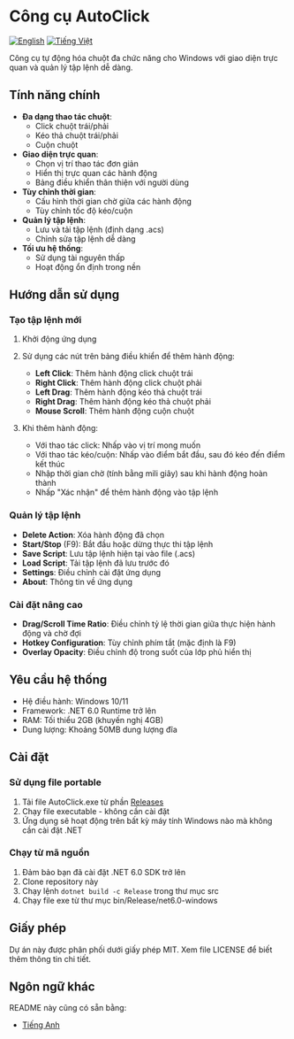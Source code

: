 # Công cụ AutoClick

[![English](https://img.shields.io/badge/Language-English-blue)](README.md)
[![Tiếng Việt](https://img.shields.io/badge/Language-Tiếng%20Việt-green)](readme/README.vi.md)

Công cụ tự động hóa chuột đa chức năng cho Windows với giao diện trực quan và quản lý tập lệnh dễ dàng.

## Tính năng chính

- **Đa dạng thao tác chuột**:
  - Click chuột trái/phải
  - Kéo thả chuột trái/phải
  - Cuộn chuột
- **Giao diện trực quan**:
  - Chọn vị trí thao tác đơn giản
  - Hiển thị trực quan các hành động
  - Bảng điều khiển thân thiện với người dùng
- **Tùy chỉnh thời gian**:
  - Cấu hình thời gian chờ giữa các hành động
  - Tùy chỉnh tốc độ kéo/cuộn
- **Quản lý tập lệnh**:
  - Lưu và tải tập lệnh (định dạng .acs)
  - Chỉnh sửa tập lệnh dễ dàng
- **Tối ưu hệ thống**:
  - Sử dụng tài nguyên thấp
  - Hoạt động ổn định trong nền

## Hướng dẫn sử dụng

### Tạo tập lệnh mới

1. Khởi động ứng dụng
2. Sử dụng các nút trên bảng điều khiển để thêm hành động:
   - **Left Click**: Thêm hành động click chuột trái
   - **Right Click**: Thêm hành động click chuột phải
   - **Left Drag**: Thêm hành động kéo thả chuột trái
   - **Right Drag**: Thêm hành động kéo thả chuột phải
   - **Mouse Scroll**: Thêm hành động cuộn chuột

3. Khi thêm hành động:
   - Với thao tác click: Nhấp vào vị trí mong muốn
   - Với thao tác kéo/cuộn: Nhấp vào điểm bắt đầu, sau đó kéo đến điểm kết thúc
   - Nhập thời gian chờ (tính bằng mili giây) sau khi hành động hoàn thành
   - Nhấp "Xác nhận" để thêm hành động vào tập lệnh

### Quản lý tập lệnh

- **Delete Action**: Xóa hành động đã chọn
- **Start/Stop** (F9): Bắt đầu hoặc dừng thực thi tập lệnh
- **Save Script**: Lưu tập lệnh hiện tại vào file (.acs)
- **Load Script**: Tải tập lệnh đã lưu trước đó
- **Settings**: Điều chỉnh cài đặt ứng dụng
- **About**: Thông tin về ứng dụng

### Cài đặt nâng cao

- **Drag/Scroll Time Ratio**: Điều chỉnh tỷ lệ thời gian giữa thực hiện hành động và chờ đợi
- **Hotkey Configuration**: Tùy chỉnh phím tắt (mặc định là F9)
- **Overlay Opacity**: Điều chỉnh độ trong suốt của lớp phủ hiển thị

## Yêu cầu hệ thống

- Hệ điều hành: Windows 10/11
- Framework: .NET 6.0 Runtime trở lên
- RAM: Tối thiểu 2GB (khuyến nghị 4GB)
- Dung lượng: Khoảng 50MB dung lượng đĩa

## Cài đặt

### Sử dụng file portable

1. Tải file AutoClick.exe từ phần [Releases](https://github.com/QuackPhuc/AutoClick/releases)
2. Chạy file executable - không cần cài đặt
3. Ứng dụng sẽ hoạt động trên bất kỳ máy tính Windows nào mà không cần cài đặt .NET

### Chạy từ mã nguồn

1. Đảm bảo bạn đã cài đặt .NET 6.0 SDK trở lên
2. Clone repository này
3. Chạy lệnh `dotnet build -c Release` trong thư mục src
4. Chạy file exe từ thư mục bin/Release/net6.0-windows

## Giấy phép

Dự án này được phân phối dưới giấy phép MIT. Xem file LICENSE để biết thêm thông tin chi tiết.

## Ngôn ngữ khác

README này cũng có sẵn bằng:
- [Tiếng Anh](README.md)